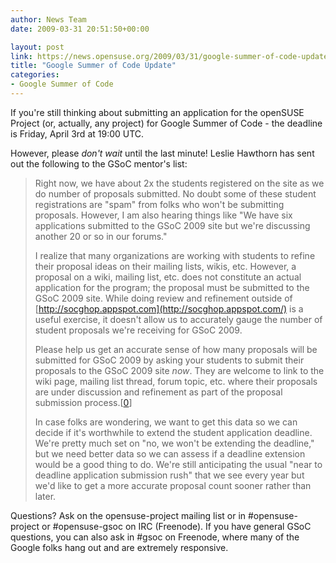 ```yaml
---
author: News Team
date: 2009-03-31 20:51:50+00:00

layout: post
link: https://news.opensuse.org/2009/03/31/google-summer-of-code-update/
title: "Google Summer of Code Update"
categories:
- Google Summer of Code
---
```

If you're still thinking about submitting an application for the openSUSE Project (or, actually, any project) for Google Summer of Code - the deadline is Friday, April 3rd at 19:00 UTC.

However, please _don't wait_ until the last minute! Leslie Hawthorn has sent out the following to the GSoC mentor's list:


<blockquote>Right now, we have about 2x the students registered on the site as we
do number of proposals submitted. No doubt some of these student
registrations are "spam" from folks who won't be submitting proposals.
However, I am also hearing things like "We have six applications
submitted to the GSoC 2009 site but we're discussing another 20 or so
in our forums."

I realize that many organizations are working with students to refine
their proposal ideas on their mailing lists, wikis, etc. However, a
proposal on a wiki, mailing list, etc. does not constitute an actual
application for the program; the proposal must be submitted to the
GSoC 2009 site. While doing review and refinement outside of
[http://socghop.appspot.com](http://socghop.appspot.com/) is a useful exercise, it doesn't allow us
to accurately gauge the number of student proposals we're receiving
for GSoC 2009.

Please help us get an accurate sense of how many proposals will be
submitted for GSoC 2009 by asking your students to submit their
proposals to the GSoC 2009 site *now*. They are welcome to link to the
wiki page, mailing list thread, forum topic, etc. where their
proposals are under discussion and refinement as part of the proposal
submission process.[[0](http://socghop.appspot.com/document/show/program/google/gsoc2009/userguide#depth_studentapply)]

In case folks are wondering, we want to get this data so we can decide
if it's worthwhile to extend the student application deadline. We're
pretty much set on "no, we won't be extending the deadline," but we
need better data so we can assess if a deadline extension would be a
good thing to do. We're still anticipating the usual "near to deadline
application submission rush" that we see every year but we'd like to
get a more accurate proposal count sooner rather than later.</blockquote>


Questions? Ask on the opensuse-project mailing list or in #opensuse-project or #opensuse-gsoc on IRC (Freenode). If you have general GSoC questions, you can also ask in #gsoc on Freenode, where many of the Google folks hang out and are extremely responsive.		
